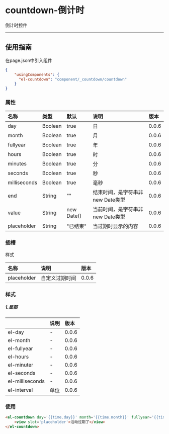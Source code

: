 # countdown-倒计时

倒计时控件

---

## 使用指南

在page.json中引入组件

```json
{
    "usingComponents": {
      "el-countdown": "component/_countdown/countdown"
    }
}
```

### 属性

| 名称 | 类型 | 默认 | 说明 | 版本 |
| :--- | :--- | :--- | :--- | :--- |
| day | Boolean | true | 日 | 0.0.6 |
| month | Boolean | true | 月 | 0.0.6 |
| fullyear | Boolean | true | 年 | 0.0.6 |
| hours | Boolean | true | 时 | 0.0.6 |
| minutes | Boolean | true | 分 | 0.0.6 |
| seconds | Boolean | true | 秒 | 0.0.6 |
| milliseconds | Boolean | true | 毫秒 | 0.0.6 |
| end | String | "" | 结束时间，是字符串非new Date类型 | 0.0.6 |
| value | String | new Date\(\) | 当前时间，是字符串非new Date类型 | 0.0.6 |
| placeholder | String | "已结束" | 当过期时显示的内容 | 0.0.6 |

### 插槽

样式

| 名称 | 说明 | 版本 |
| :--- | :--- | :--- |
| placeholder | 自定义过期时间 | 0.0.6 |

### 样式

##### 1.局部

|  | 说明 | 版本 |
| :--- | :--- | :--- |
| el-day | - | 0.0.6 |
| el-month | - | 0.0.6 |
| el-fullyear | - | 0.0.6 |
| el-hours | - | 0.0.6 |
| el-minuter | - | 0.0.6 |
| el-seconds | - | 0.0.6 |
| el-milliseconds | - | 0.0.6 |
| el-interval | 单位 | 0.0.6 |

### 使用

```html
<el-countdown day='{{time.day}}' month='{{time.month}}' fullyear='{{time.fullyear}}' hours='{{time.hours}}' minutes='{{time.minutes}}' seconds='{{time.seconds}}' milliseconds='{{time.milliseconds}}' end='{{"2030-07-14"}}' interval='-'>
    <view slot='placeholder'>活动过期了</view>
</el-countdown>
```



